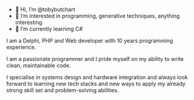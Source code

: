 - 👋 Hi, I’m @tobybutchart
- 👀 I’m interested in programming, generative techniques, anything interesting
- 🌱 I’m currently learning C#

I am a Delphi, PHP and Web developer with 10 years programming experience.

I am a passionate programmer and I pride myself on my ability to write clean, maintainable code.

I specialise in systems design and hardware integration and always look forward to learning new tech stacks and new ways to apply my already strong skill set and problem-solving abilities.
